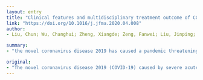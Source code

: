 ```yaml
---
layout: entry
title: "Clinical features and multidisciplinary treatment outcome of COVID-19 pneumonia: A report of three cases"
link: "https://doi.org/10.1016/j.jfma.2020.04.008"
author:
- Liu, Chun; Wu, Changhui; Zheng, Xiangde; Zeng, Fanwei; Liu, Jinping; Wang, Pingxi; Zeng, Fanxin; Yuan, Lin; Zhu, Fangcheng; Gan, Xuemei; Huang, Yucheng

summary:
- "the novel coronavirus disease 2019 has caused a pandemic threatening global public health. One 32-year-old male COVID-19 patient was diagnosed with severe COV-19 pneumonia and moderate ARDS. The second patient had a history of diabetes and chronic bronchitis. A multidisciplinary and personalized therapeutic approach included nutritional support, antiviral pharmacotherapy and active control of comorbidities. We describe our successful treatment of three cases including severe cases and cases with mortality risk factors. coron. disease 2019 (COVID-related pandem.."

original:
- "The novel coronavirus disease 2019 (COVID-19) caused by severe acute respiratory syndrome coronavirus 2 (SARS-CoV-2) has caused a pandemic threatening global public health. In the current paper, we describe our successful treatment of three COVID-19 pneumonia patients cases including severe cases and cases with mortality risk factors. One 32-year-old male COVID-19 patient was diagnosed with severe COVID-19 pneumonia and moderate ARDS. The second COVID-19 pneumonia patient had a history of diabetes and chronic bronchitis. The third case of COVID-19 pneumonia was an 82-year old female patient. All three cases had severe COVID pneumonia and therefore were aggressively managed with a multidisciplinary and personalized therapeutic approach that included nutritional support, antiviral pharmacotherapy, active control of comorbidities, prevention of complication development and psychological intervention. Our experience highlights the importance of the use of a multidisciplinary therapeutic approach that tailors to the specific condition of the patient in achieving a favorable clinical outcome."
---
```


